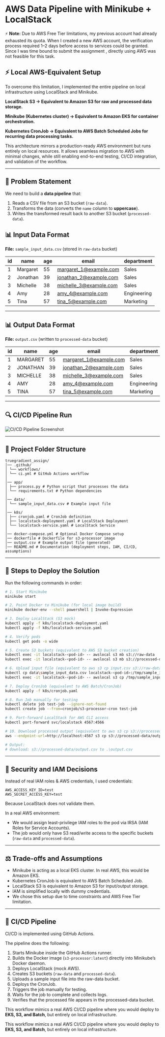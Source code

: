 # AWS Data Pipeline with Minikube + LocalStack


⚡ **Note:** Due to AWS Free Tier limitations, my previous account had already exhausted its quota.
When I created a new AWS account, the verification process required 1–2 days before access to services could be granted.
Since I was time bound to submit the assignment , directly using AWS was not feasible for this task.


## ⚡ Local AWS-Equivalent Setup

To overcome this limitation, I implemented the entire pipeline on local infrastructure using LocalStack and Minikube.

**LocalStack S3 → Equivalent to Amazon S3 for raw and processed data storage.**

**Minikube (Kubernetes cluster) → Equivalent to Amazon EKS for container orchestration.**

**Kubernetes CronJob → Equivalent to AWS Batch Scheduled Jobs for recurring data processing tasks.**

This architecture mirrors a production-ready AWS environment but runs entirely on local resources.
It allows seamless migration to AWS with minimal changes, while still enabling end-to-end testing, CI/CD integration, and validation of the workflow.

---


## 📌 Problem Statement

We need to build a **data pipeline** that:  

1. Reads a CSV file from an S3 bucket (`raw-data`).  
2. Transforms the data (converts the `name` column to **uppercase**).  
3. Writes the transformed result back to another S3 bucket (`processed-data`).  


## 📊 Input Data Format

**File:** `sample_input_data.csv` (stored in `raw-data` bucket)  

| id | name      | age | email                        | department   |
|----|-----------|-----|------------------------------|--------------|
| 1  | Margaret  | 55  | margaret_1@example.com       | Sales        |
| 2  | Jonathan  | 39  | jonathan_2@example.com       | Sales        |
| 3  | Michelle  | 38  | michelle_3@example.com       | Sales        |
| 4  | Amy       | 28  | amy_4@example.com            | Engineering  |
| 5  | Tina      | 57  | tina_5@example.com           | Marketing    |

---

## 📊 Output Data Format

**File:** `output.csv` (written to `processed-data` bucket)  

| id | name      | age | email                        | department   |
|----|-----------|-----|------------------------------|--------------|
| 1  | MARGARET  | 55  | margaret_1@example.com       | Sales        |
| 2  | JONATHAN  | 39  | jonathan_2@example.com       | Sales        |
| 3  | MICHELLE  | 38  | michelle_3@example.com       | Sales        |
| 4  | AMY       | 28  | amy_4@example.com            | Engineering  |
| 5  | TINA      | 57  | tina_5@example.com           | Marketing    |

---

## 🔍 CI/CD Pipeline Run

![CI/CD Pipeline Screenshot](https://drive.google.com/uc?export=view&id=1CSIOI_urC2adJruYRmQxGqwSOLYy6Xt5)


---
## 📂 Project Folder Structure
```
truegradient_assign/
│── .github/
│ └── workflows/
│ └── ci.yml # GitHub Actions workflow
│
│── app/
│ ├── process.py # Python script that processes the data
│ └── requirements.txt # Python dependencies
│
│── data/
│ └── sample_input_data.csv # Example input file
│
│── k8s/
│ ├── cronjob.yaml # CronJob definition
│ ├── localstack-deployment.yaml # LocalStack Deployment
│ └── localstack-service.yaml # LocalStack Service
│
│── docker-compose.yml # Optional Docker Compose setup
│── dockerfile # Dockerfile for s3-processor image
│── output.csv # Example output file (generated)
│── README.md # Documentation (deployment steps, IAM, CI/CD, assumptions)

```
---

## 🚀 Steps to Deploy the Solution

Run the following commands in order:

```bash
# 1. Start Minikube
minikube start

# 2. Point Docker to Minikube (for local image build)
minikube docker-env --shell powershell | Invoke-Expression

# 3. Deploy LocalStack (S3 mock)
kubectl apply -f k8s/localstack-deployment.yaml
kubectl apply -f k8s/localstack-service.yaml

# 4. Verify pods
kubectl get pods -o wide 

# 5. Create S3 buckets (equivalent to AWS S3 bucket creation)
kubectl exec -it localstack-<pod-id> -- awslocal s3 mb s3://raw-data
kubectl exec -it localstack-<pod-id> -- awslocal s3 mb s3://processed-data

# 6. Upload input file (equivalent to aws s3 cp input.csv s3://raw-data/input.csv)
kubectl cp data\sample_input_data.csv localstack-<pod-id>:/tmp/sample_input_data.csv
kubectl exec -it localstack-<pod-id> -- awslocal s3 cp /tmp/sample_input_data.csv s3://raw-data/input.csv

# 7. Deploy CronJob (equivalent to AWS Batch/CronJob)
kubectl apply -f k8s/cronjob.yaml

# 8. Run Job manually for testing
kubectl delete job test-job --ignore-not-found
kubectl create job --from=cronjob/s3-processor-cron test-job

# 9. Port-forward LocalStack for AWS CLI access
kubectl port-forward svc/localstack 4567:4566

# 10. Download processed output (equivalent to aws s3 cp s3://processed-data/output.csv)
aws --endpoint-url=http://localhost:4567 s3 cp s3://processed-data/output.csv output.csv

# Output:
# download: s3://processed-data/output.csv to .\output.csv
```

---

## 🔐 Security and IAM Decisions

Instead of real IAM roles & AWS credentials, I used credentials:

```
AWS_ACCESS_KEY_ID=test
AWS_SECRET_ACCESS_KEY=test
```

Because LocalStack does not validate them.

In a real AWS environment:

- We would assign least-privilege IAM roles to the pod via IRSA (IAM Roles for Service Accounts).
- The job would only have S3 read/write access to the specific buckets (`raw-data` and `processed-data`).

---

## ⚖️ Trade-offs and Assumptions

- Minikube is acting as a local EKS cluster. In real AWS, this would be Amazon EKS.
- Kubernetes CronJob is equivalent to AWS Batch Scheduled Job.
- LocalStack S3 is equivalent to Amazon S3 for input/output storage.
- IAM is simplified locally with dummy credentials.
- We chose this setup due to time constraints and AWS Free Tier limitation.

---

## 🔄 CI/CD Pipeline

CI/CD is implemented using GitHub Actions.

The pipeline does the following:

1. Starts Minikube inside the GitHub Actions runner.  
2. Builds the Docker image (`s3-processor:latest`) directly into Minikube’s Docker daemon.  
3. Deploys LocalStack (mock AWS).  
4. Creates S3 buckets (`raw-data` and `processed-data`).  
5. Uploads a sample input file into the raw-data bucket.  
6. Deploys the CronJob.  
7. Triggers the job manually for testing.  
8. Waits for the job to complete and collects logs.  
9. Verifies that the processed file appears in the processed-data bucket.  

This workflow mimics a real AWS CI/CD pipeline where you would deploy to **EKS, S3, and Batch**, but entirely on local infrastructure.

This workflow mimics a real AWS CI/CD pipeline where you would deploy to **EKS, S3, and Batch**, but entirely on local infrastructure.
